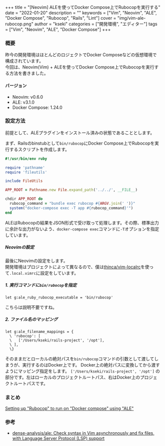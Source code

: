 +++
title = "[Neovim] ALEを使ってDocker Compose上でRubocopを実行する"
date = "2022-01-20"
description = ""
keywords = ["Vim", "Neovim", "ALE", "Docker Compose", "Rubocop", "Rails", "Lint"]
cover = "img/vim-ale-rubocop.png"
author = "kseki"
categories = ["開発環境", "エディター"]
tags = ["Vim", "Neovim", "ALE", "Docker Compose"]
+++

### 概要

昨今の開発環境はほとんどのロジェクトでDocker Composeなどの仮想環境で構成されています。  
今回は、Neovim(Vim) + ALEを使ってDocker Compose上でRubocopを実行する方法を書きました。

#### バージョン

- Neovim: v0.6.0
- ALE: v3.1.0
- Docker Compose: 1.24.0

### 設定方法

前提として、ALEプラグインをインストール済みの状態であることとします。

まず、Railsのbinstubとして`bin/rubocop`にDocker Compose上でRubocopを実行するスクリプトを作成します。

```ruby
#!/usr/bin/env ruby

require 'pathname'
require 'fileutils'

include FileUtils

APP_ROOT = Pathname.new File.expand_path('../../', __FILE__)

chdir APP_ROOT do
  rubocop_command = "bundle exec rubocop #{ARGV.join(' ')}"
  system("docker-compose exec -T app #{rubocop_command}'")
end
```
ALEはRubocopの結果をJSON形式で受け取って処理します。その際、標準出力に余計な出力がないよう、`docker-compose exec`コマンドに`-T`オプションを指定しています。

##### Neovimの設定

最後にNeovimの設定をします。  
開発環境はプロジェクトによって異なるので、僕は[thinca/vim\-localrc](https://github.com/thinca/vim-localrc)を使って`.local.vimrc`に設定をしています。

##### 1. 実行コマンドに`bin/rubocop`を指定
```vim
let g:ale_ruby_rubocop_executable = 'bin/rubocop'
```


こちらは説明不要ですね。

#####  2. ファイル名のマッピング
```vim
let g:ale_filename_mappings = {
  \ 'rubocop': [
  \   ['/Users/kseki/rails-project', '/opt'],
  \ ],
  \}
```

そのままだとローカルの絶対パスを`bin/rubocop`コマンドの引数として渡してしまうが、実行するのはDocker上です。
Docker上の絶対パスに変換してから渡すようにマッピング指定をします。
`['/Users/kseki/rails-project', '/opt']` の部分です。左はローカルのプロジェクトルートパス、右はDocker上のプロジェクトルートパスです。

### まとめ

[Setting up "Rubocop" to run on "Docker compose" using "ALE"](https://gist.github.com/kseki/811a9c4bd9f7a1c6bcec00691007bcc9)

### 参考

- [dense\-analysis/ale: Check syntax in Vim asynchronously and fix files, with Language Server Protocol \(LSP\) support](https://github.com/dense-analysis/ale)
